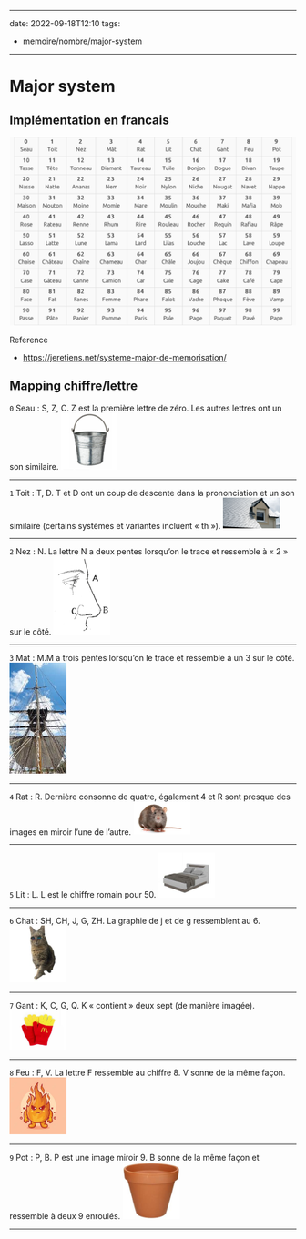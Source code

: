
---

date: 2022-09-18T12:10
tags:
  - memoire/nombre/major-system

---


# Major system

## Implémentation en francais

![major system fr](./static/major-system/major-system-map.png)

Reference
- https://jeretiens.net/systeme-major-de-memorisation/

## Mapping chiffre/lettre

`0` Seau 
: S, Z, C. Z est la première lettre de zéro. Les autres lettres ont un son similaire.
<img src="./static/major-system/000" width=100/>

---

`1` Toit 
: T, D. T et D ont un coup de descente dans la prononciation et un son similaire (certains systèmes et variantes incluent « th »). 
<img src="./static/major-system/001" width=100/>

---

`2` Nez 
: N. La lettre N a deux pentes lorsqu’on le trace et ressemble à « 2 » sur le côté. 
<img src="./static/major-system/002" width=100/>

---

`3` Mat 
: M.M a trois pentes lorsqu’on le trace et ressemble à un 3 sur le côté. 
<img src="./static/major-system/003" width=100/>

---

`4` Rat 
: R. Dernière consonne de quatre, également 4 et R sont presque des images en miroir l’une de l’autre. 
<img src="./static/major-system/004" width=100/>

---

`5` Lit 
: L. L est le chiffre romain pour 50. 
<img src="./static/major-system/005" width=100/>

---

`6` Chat 
: SH, CH, J, G, ZH. La graphie de j et de g ressemblent au 6. 
<img src="./static/major-system/006" width=100/>

---

`7` Gant 
: K, C, G, Q. K « contient » deux sept (de manière imagée). 
<img src="./static/major-system/007" width=100/>

---

`8` Feu 
: F, V. La lettre F ressemble au chiffre 8. V sonne de la même façon. 
<img src="./static/major-system/008" width=100/>

---

`9` Pot 
: P, B. P est une image miroir 9. B sonne de la même façon et ressemble à deux 9 enroulés.
<img src="./static/major-system/009" width=100/>

---



